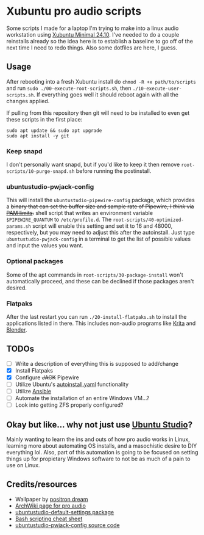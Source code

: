 # Xubuntu pro audio scripts

Some scripts I made for a laptop I'm trying to make into a linux audio workstation using [Xubuntu Minimal 24.10](https://xubuntu.org/download/). I've needed to do a couple reinstalls already so the idea here is to establish a baseline to go off of the next time I need to redo things. Also some dotfiles are here, I guess.

## Usage

After rebooting into a fresh Xubuntu install do `chmod -R +x path/to/scripts` and run `sudo ./00-execute-root-scripts.sh`, then `./10-execute-user-scripts.sh`. If everything goes well it should reboot again with all the changes applied.

If pulling from this repository then git will need to be installed to even get these scripts in the first place:
```
sudo apt update && sudo apt upgrade
sudo apt install -y git
```

### Keep snapd

I don't personally want snapd, but if you'd like to keep it then remove `root-scripts/10-purge-snapd.sh` before running the postinstall.

### ubuntustudio-pwjack-config

This will install the `ubuntustudio-pipewire-config` package, which provides a ~~binary that can set the buffer size and sample rate of Pipewire, I *think* via [PAM limits](https://wiki.archlinux.org/title/Realtime_process_management#Configuring_PAM).~~ shell script that writes an environment variable `$PIPEWIRE_QUANTUM` to `/etc/profile.d`. The `root-scripts/40-optimized-params.sh` script will enable this setting and set it to 16 and 48000, respectively, but you may need to adjust this after the autoinstall. Just type `ubuntustudio-pwjack-config` in a terminal to get the list of possible values and input the values you want.

### Optional packages

Some of the apt commands in `root-scripts/30-package-install` won't automatically proceed, and these can be declined if those packages aren't desired. 

### Flatpaks

After the last restart you can run `./20-install-flatpaks.sh` to install the applications listed in there. This includes non-audio programs like [Krita](https://flathub.org/apps/org.kde.krita) and [Blender](https://flathub.org/apps/org.blender.Blender).

## TODOs

- [ ] Write a description of everything this is supposed to add/change
- [x] Install Flatpaks
- [x] Configure ~~JACK~~ Pipewire
- [ ] Utilize Ubuntu's [autoinstall.yaml](https://canonical-subiquity.readthedocs-hosted.com/en/latest/intro-to-autoinstall.html) functionality
- [ ] Utilize [Ansible](https://github.com/ansible/ansible)
- [ ] Automate the installation of an entire Windows VM...?
- [ ] Look into getting ZFS properly configured?

## Okay but like... why not just use [Ubuntu Studio](https://ubuntustudio.org/)?

Mainly wanting to learn the ins and outs of how pro audio works in Linux, learning more about automating OS installs, and a masochistic desire to DIY everything lol. Also, part of this automation is going to be focused on setting things up for propietary Windows software to not be as much of a pain to use on Linux.

## Credits/resources

- Wallpaper by [positron dream](https://www.positrondream.com)
- [ArchWiki page for pro audio](https://wiki.archlinux.org/title/Professional_audio)
- [ubuntustudio-default-settings package](https://git.launchpad.net/ubuntustudio-default-settings/)
- [Bash scripting cheat sheet](https://devhints.io/bash)
- [ubuntustudio-pwjack-config source code](https://git.launchpad.net/ubuntu/+source/ubuntustudio-default-settings/tree/usr/sbin/ubuntustudio-pwjack-config)
